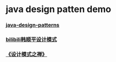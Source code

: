 # java design patten demo

### [java-design-patterns](https://github.com/iluwatar/java-design-patterns)
### [bilibili韩顺平设计模式](https://www.bilibili.com/video/av59599696/)
### [《设计模式之禅》](https://www.cnblogs.com/cbf4life/tag/%E8%AE%BE%E8%AE%A1%E6%A8%A1%E5%BC%8F/)
